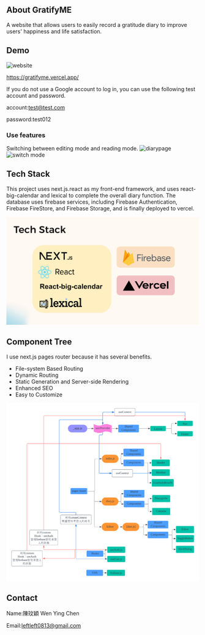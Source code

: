 ## About GratifyME

A website that allows users to easily record a gratitude diary to improve users' happiness and life satisfaction.

## Demo

![website](./public/images/整體操作.gif)

https://gratifyme.vercel.app/

If you do not use a Google account to log in, you can use the following test account and password.

account:test@test.com

password:test012

### Use features

Switching between editing mode and reading mode.
![diarypage](./public/images/日記操作.gif)
![switch mode](./public/images/日記模式切換.gif)

## Tech Stack

This project uses next.js.react as my front-end framework, and uses react-big-calendar and lexical to complete the overall diary function. The database uses firebase services, including Firebase Authentication, Firebase FireStore, and Firebase Storage, and is finally deployed to vercel.

![tech stack.png](./public/images/tech%20stack.png)

## Component Tree

I use next.js pages router because it has several benefits.

- File-system Based Routing
- Dynamic Routing
- Static Generation and Server-side Rendering
- Enhanced SEO
- Easy to Customize

![Component Tree.png](./public/images/component-tree.png)

## Contact

Name:陳玟穎 Wen Ying Chen

Email:leftleft0813@gmail.com
